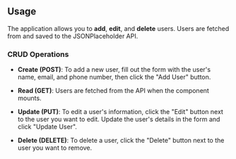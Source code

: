 ## Usage

The application allows you to **add**, **edit**, and **delete** users. Users are fetched from and saved to the JSONPlaceholder API.

### CRUD Operations

- **Create (POST)**: To add a new user, fill out the form with the user's name, email, and phone number, then click the "Add User" button.

- **Read (GET)**: Users are fetched from the API when the component mounts.

- **Update (PUT)**: To edit a user's information, click the "Edit" button next to the user you want to edit. Update the user's details in the form and click "Update User".

- **Delete (DELETE)**: To delete a user, click the "Delete" button next to the user you want to remove.
